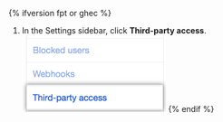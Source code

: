 {% ifversion fpt or ghec %}
  1. In the Settings sidebar, click **Third-party access**. ![{% data variables.product.prodname_oauth_app %} access tab in the left sidebar](/assets/images/help/settings/settings-sidebar-third-party-access.png)
{% endif %}
